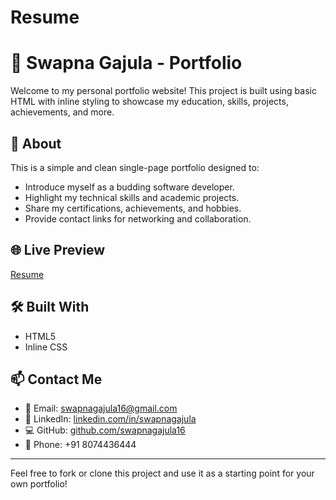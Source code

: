 # Resume
# 💼 Swapna Gajula - Portfolio

Welcome to my personal portfolio website! This project is built using basic HTML with inline styling to showcase my education, skills, projects, achievements, and more.

## 📌 About

This is a simple and clean single-page portfolio designed to:

- Introduce myself as a budding software developer.
- Highlight my technical skills and academic projects.
- Share my certifications, achievements, and hobbies.
- Provide contact links for networking and collaboration.

## 🌐 Live Preview
[Resume](https://swapnagajula16.github.io/Resume/)


## 🛠️ Built With

- HTML5
- Inline CSS

## 📫 Contact Me

- 📧 Email: [swapnagajula16@gmail.com](mailto:swapnagajula16@gmail.com)
- 🔗 LinkedIn: [linkedin.com/in/swapnagajula](https://www.linkedin.com/in/swapnagajula/)
- 💻 GitHub: [github.com/swapnagajula16](https://github.com/swapnagajula16)
- 📱 Phone: +91 8074436444

---

Feel free to fork or clone this project and use it as a starting point for your own portfolio!

